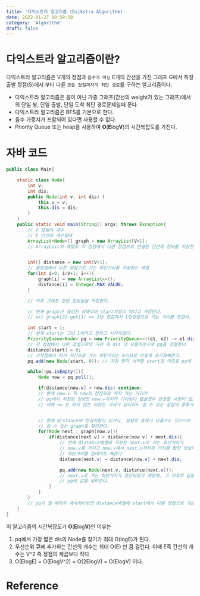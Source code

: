 ```yaml
---
title: '다익스트라 알고리즘 (Dijkstra Algorithm)'
date: 2022-01-27 10:59:19
category: 'Algorithm'
draft: false
---
```


<!-- <p align="center"><img src="1.png" height="600px" width="600px"></p> -->

# 다익스트라 알고리즘이란?

다익스트라 알고리즘은 V개의 정점과 `음수가 아닌` E개의 간선을 가진 그래프 G에서 특정 출발 정점(S)에서 부터 다른 `모든 정점까지의 최단 경로`를 구하는 알고리즘이다.

- 다익스트라 알고리즘은 음이 아닌 가중 그래프(간선의 weight가 있는 그래프)에서의 단일 쌍, 단일 출발, 단일 도착 최단 경로문제일때 푼다.
- 다익스트라 알고리즘은 BFS를 기본으로 한다.
- 음수 가중치가 포함되어 있다면 사용할 수 없다.
- Priority Queue 또는 heap을 사용하여 **O**(**E**log**V**)의 시간복잡도를 가진다.

# 자바 코드

```java
public class Main{

    static class Node{
        int v;
        int dis;
        public Node(int v, int dis) {
            this.v = v;
            this.dis = dis;
        }
    }
    public static void main(String[] args) throws Exception{
        // V 정점의 개수
        // E 간선의 개수일떄
        ArrayList<Node>[] graph = new ArrayList[V+1];
        // ArrayList의 배열로 각 정점에서 다른 정점으로 연결된 간선의 정보를 저장한다.


        int[] distance = new int[V+1];
        // 출발점에서 다른 정점으로 가는 최단거리를 저장하는 배열
        for(int i=0; i<V+1; i++){
            graph[i] = new ArrayList<>();
            distance[i] = Integer.MAX_VALUE;
        }

        // 이후 그래프 관련 정보들을 저장한다.

        // 현재 graph가 정리된 상태이며 start지점이 있다고 가정한다.
        // ex) graph[3].get(1) == 3번 정점에서 1번정점으로 가는 거리를 뜻한다.

        int start = 1;
        // 현재 start는 그냥 1이라고 칭하고 시작하겠다.
        PriorityQueue<Node> pq = new PriorityQueue<>((e1, e2) -> e1.dis - e2.dis);
        // 각 정점에서 다른 정점으로의 거리 즉 dis 의 오름차순으로 pq를 정렬한다.
        distance[start] = 0;
        // 시작점에서 자기 자신으로 가는 최단거리는 0이므로 이렇게 초기화해준다.
        pq.add(new Node(start, 0)); // 가장 먼저 시작할 start점 이므로 pq에 넣고 시작한다.

        while(!pq.isEmpty()){
            Node now = pq.poll();

            if(distance[now.v] < now.dis) continue;
            // 현재 now.v 즉 now의 정점으로 까지 가는 거리가
            // pq에서 저장된 정보인 now.v까지의 거리보다 짧을경우 변경할 사항이 없으므로 continue한다.
            // 이때 <= 는 하지 않는 이유는 거리가 같더라도 갈 수 있는 정점의 종류가 다를 경우도 있기 때문이다.


            // 현재 distance의 변경사항이 있거나, 정점의 종류가 다를수도 있으므로 해당 Node를 기반으로 다시
            // 갈 수 있는 graph를 확인한다.
            for(Node next : graph[now.v]){
                if(distance[next.v] > distance[now.v] + next.dis){
                    // 현재 distance배열에 저장된 next.v로 가는 최단거리가
                    // now.v를 거치고 now.v에서 next.v까지의 거리를 합한 것보다 큰 경우
                    // 최단거리를 업데이트 해준다.
                    distance[next.v] = distance[now.v] + next.dis;

                    pq.add(new Node(next.v, distance[next.v]));
                    // next.v로 가는 최단거리가 갱신되었기 때문에, 그 이후의 값들도 확인해야하기에
                    // pq에 값을 넣어준다.
                }
            }
        }
        // pq가 빌 때까지 계속하다보면 distance배열에 start에서 다른 정점으로 가는 최단거리가 저장되어있다.
    }
}
```

이 알고리즘의 시간복잡도가 **O**(**E**log**V**)인 이유는

1. pq에서 가장 짧은 dis의 Node를 찾기가 최대 O(logE)가 된다.
2. 우선순위 큐에 추가하는 간선의 개수는 최대 O(E) 만 큼 걸린다. 이때 E즉 간선의 개수는 V^2 즉 정점의 제곱보다 작다
3. O(ElogE) = O(ElogV^2) = O(2ElogV) = O(ElogV) 이다.

# Reference
